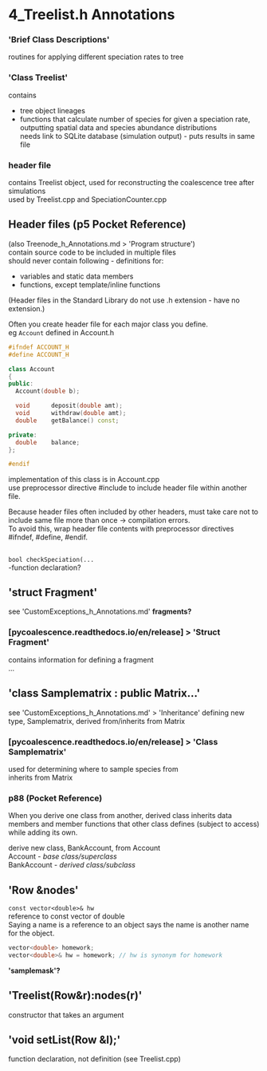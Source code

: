 # 4_Treelist.h Annotations

### 'Brief Class Descriptions'
routines for applying different speciation rates to tree

### 'Class Treelist'
contains  
- tree object lineages  
- functions that calculate number of species for given a speciation rate, outputting spatial data and species abundance distributions  
needs link to SQLite database (simulation output) - puts results in same file

### header file
contains Treelist object, used for reconstructing the coalescence tree after simulations  
used by Treelist.cpp and SpeciationCounter.cpp


## Header files (p5 Pocket Reference)
(also Treenode\_h\_Annotations.md > 'Program structure')  
contain source code to be included in multiple files  
should never contain following - definitions for:  
- variables and static data members  
- functions, except template/inline functions

(Header files in the Standard Library do not use .h extension - have no extension.)

Often you create header file for each major class you define.  
eg `Account` defined in Account.h
```C++
#ifndef ACCOUNT_H
#define ACCOUNT_H

class Account
{
public:
  Account(double b);

  void		deposit(double amt);
  void		withdraw(double amt);
  double	getBalance() const;

private:
  double	balance;
};

#endif
```

implementation of this class is in Account.cpp  
use preprocessor directive #include to include header file within another file.

Because header files often included by other headers, must take care not to include same file more than once -> compilation errors.  
To avoid this, wrap header file contents with preprocessor directives #ifndef, #define, #endif.

##
`bool checkSpeciation(...`  
-function declaration?

## 'struct Fragment'
see 'CustomExceptions\_h\_Annotations.md'
**fragments?**

### [pycoalescence.readthedocs.io/en/release] > 'Struct Fragment'
contains information for defining a fragment  
...

## 'class Samplematrix :  public Matrix<bool>...'
see 'CustomExceptions\_h\_Annotations.md' > 'Inheritance'
defining new type, Samplematrix, derived from/inherits from Matrix  

### [pycoalescence.readthedocs.io/en/release] > 'Class Samplematrix'
used for determining where to sample species from  
inherits from Matrix<bool>

### p88 (Pocket Reference)
When you derive one class from another, derived class inherits data members and member functions that other class defines (subject to access) while adding its own.

derive new class, BankAccount, from Account  
Account - *base class/superclass*  
BankAccount - *derived class/subclass*

## 'Row<Treenode> &nodes'
`const vector<double>& hw`  
reference to const vector of double  
Saying a name is a reference to an object says the name is another name for the object.

```C++
vector<double> homework;
vector<double>& hw = homework; // hw is synonym for homework
```

**'samplemask'?**

## 'Treelist(Row<Treenode>&r):nodes(r)'
constructor that takes an argument

## 'void setList(Row<Treenode> &l);'
function declaration, not definition (see Treelist.cpp)
